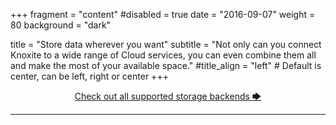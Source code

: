 +++
fragment = "content"
#disabled = true
date = "2016-09-07"
weight = 80
background = "dark"

title = "Store data wherever you want"
subtitle = "Not only can you connect Knoxite to a wide range of Cloud services, you can even combine them all and make the most of your available space."
#title_align = "left" # Default is center, can be left, right or center
+++

<center>
  <span style="font-size: 64px;">
    <i class="fas fa-desktop"></i>
  </span>
  <span style="font-size: 64px;">
    <i class="fas fa-network-wired"></i>
  </span>
  <span style="font-size: 64px;">
    <i class="fab fa-aws"></i>
  </span>
  <span style="font-size: 64px;">
    <i class="fab fa-dropbox"></i>
  </span>
  <span style="font-size: 64px;">
    <i class="fab fa-google-drive"></i>
  </span>
  <span style="font-size: 64px;">
    <i class="fas fa-cloud-upload-alt"></i>
  </span>

  <p></p>

  <span>

[Check out all supported storage backends 🡆](/docs/storage-backends)

  </span>
</center>

---
